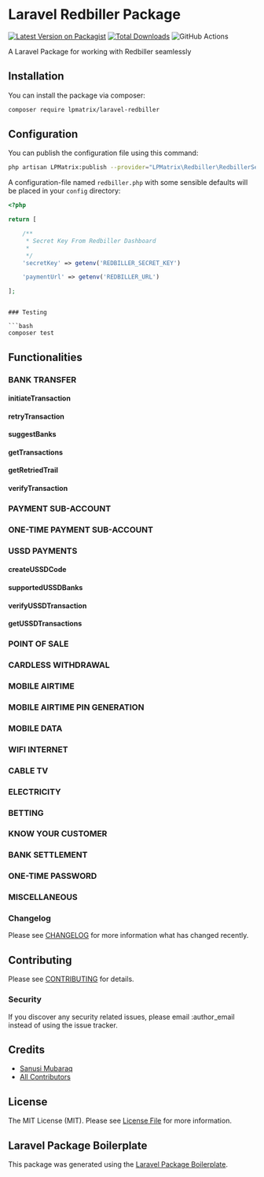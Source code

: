 # Laravel Redbiller Package

[![Latest Version on Packagist](https://img.shields.io/packagist/v/LPMatrix/laravel-redbiller.svg?style=flat-square)](https://packagist.org/packages/LPMatrix/laravel-redbiller)
[![Total Downloads](https://img.shields.io/packagist/dt/LPMatrix/laravel-redbiller.svg?style=flat-square)](https://packagist.org/packages/LPMatrix/laravel-redbiller)
![GitHub Actions](https://github.com/LPMatrix/laravel-redbiller/actions/workflows/main.yml/badge.svg)

A Laravel Package for working with Redbiller seamlessly

## Installation

You can install the package via composer:

```bash
composer require lpmatrix/laravel-redbiller
```

## Configuration

You can publish the configuration file using this command:

```bash
php artisan LPMatrix:publish --provider="LPMatrix\Redbiller\RedbillerServiceProvider"
```

A configuration-file named `redbiller.php` with some sensible defaults will be placed in your `config` directory:

```php
<?php

return [

    /**
     * Secret Key From Redbiller Dashboard
     *
     */
    'secretKey' => getenv('REDBILLER_SECRET_KEY')

    'paymentUrl' => getenv('REDBILLER_URL')

];
```
```

### Testing

```bash
composer test
```

## Functionalities

### BANK TRANSFER
#### initiateTransaction
#### retryTransaction
#### suggestBanks
#### getTransactions
#### getRetriedTrail
#### verifyTransaction

### PAYMENT SUB-ACCOUNT
### ONE-TIME PAYMENT SUB-ACCOUNT
### USSD PAYMENTS
#### createUSSDCode
#### supportedUSSDBanks
#### verifyUSSDTransaction
#### getUSSDTransactions

### POINT OF SALE
### CARDLESS WITHDRAWAL
### MOBILE AIRTIME
### MOBILE AIRTIME PIN GENERATION
### MOBILE DATA
### WIFI INTERNET
### CABLE TV
### ELECTRICITY
### BETTING
### KNOW YOUR CUSTOMER
### BANK SETTLEMENT
### ONE-TIME PASSWORD
### MISCELLANEOUS

### Changelog

Please see [CHANGELOG](CHANGELOG.md) for more information what has changed recently.

## Contributing

Please see [CONTRIBUTING](CONTRIBUTING.md) for details.

### Security

If you discover any security related issues, please email :author_email instead of using the issue tracker.

## Credits

-   [Sanusi Mubaraq](https://github.com/LPMatrix)
-   [All Contributors](../../contributors)

## License

The MIT License (MIT). Please see [License File](LICENSE.md) for more information.

## Laravel Package Boilerplate

This package was generated using the [Laravel Package Boilerplate](https://laravelpackageboilerplate.com).
